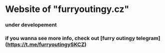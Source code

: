 # Website of "furryoutingy.cz"
### under developement
### if you wanna see more info, check out [furry outingy telegram] (https://t.me/furryoutingySKCZ)
